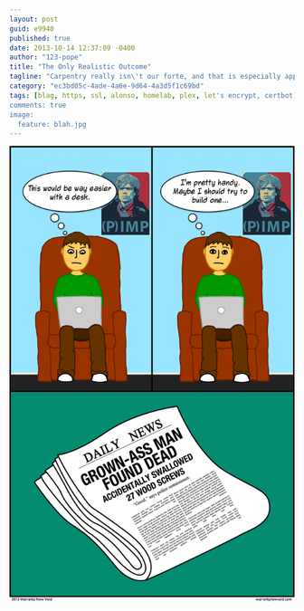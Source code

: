 ```yaml
---
layout: post
guid: e9940
published: true
date: 2013-10-14 12:37:09 -0400
author: "123-pope"
title: "The Only Realistic Outcome"
tagline: "Carpentry really isn\'t our forte, and that is especially apparent in this 66% true story about Scott\'s recent move to a new apartment. "
category: "ec3bd05c-4ade-4a6e-9d64-4a3d5f1c69bd"
tags: [blag, https, ssl, alonso, homelab, plex, let's encrypt, certbot]
comments: true
image:
  feature: blah.jpg
---
```


![](/assets/img/lol/the_only_realistic_outcome.png "The thing is that I'm actually gonna build a desk if I ever find a hardware store that has all the pieces I need at once. Or I was, but now I have a table. So fuck that.")